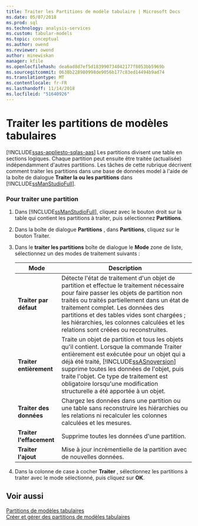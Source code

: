 ```yaml
---
title: Traiter les Partitions de modèle tabulaire | Microsoft Docs
ms.date: 05/07/2018
ms.prod: sql
ms.technology: analysis-services
ms.custom: tabular-models
ms.topic: conceptual
ms.author: owend
ms.reviewer: owend
author: minewiskan
manager: kfile
ms.openlocfilehash: dea6ad8d7ef5d183990734042177f8053bb5969b
ms.sourcegitcommit: 0638b228980998de9056b177c83ed14494b9ad74
ms.translationtype: MT
ms.contentlocale: fr-FR
ms.lasthandoff: 11/14/2018
ms.locfileid: "51640926"
---
```

# <a name="process-tabular-model-partitions"></a>Traiter les partitions de modèles tabulaires 
[!INCLUDE[ssas-appliesto-sqlas-aas](../../includes/ssas-appliesto-sqlas-aas.md)]
  Les partitions divisent une table en sections logiques. Chaque partition peut ensuite être traitée (actualisée) indépendamment d'autres partitions. Les tâches de cette rubrique décrivent comment traiter les partitions dans une base de données model à l'aide de la boîte de dialogue **Traiter la ou les partitions** dans [!INCLUDE[ssManStudioFull](../../includes/ssmanstudiofull-md.md)].  
  
###  <a name="bkmk_create_new"></a> Pour traiter une partition  
  
1.  Dans [!INCLUDE[ssManStudioFull](../../includes/ssmanstudiofull-md.md)], cliquez avec le bouton droit sur la table qui contient les partitions à traiter, puis sélectionnez **Partitions**.  
  
2.  Dans la boîte de dialogue **Partitions** , dans **Partitions**, cliquez sur le bouton Traiter.  
  
3.  Dans le **traiter les partitions** boîte de dialogue le **Mode** zone de liste, sélectionnez un des modes de traitement suivants :  
  
    |Mode|Description|  
    |----------|-----------------|  
    |**Traiter par défaut**|Détecte l'état de traitement d'un objet de partition et effectue le traitement nécessaire pour faire passer les objets de partition non traités ou traités partiellement dans un état de traitement complet. Les données des partitions et des tables vides sont chargées ; les hiérarchies, les colonnes calculées et les relations sont créées ou reconstruites.|  
    |**Traiter entièrement**|Traite un objet de partition et tous les objets qu'il contient. Lorsque la commande Traiter entièrement est exécutée pour un objet qui a déjà été traité, [!INCLUDE[ssASnoversion](../../includes/ssasnoversion-md.md)] supprime toutes les données de l'objet, puis traite l'objet. Ce type de traitement est obligatoire lorsqu'une modification structurelle a été apportée à un objet.|  
    |**Traiter des données**|Chargez les données dans une partition ou une table sans reconstruire les hiérarchies ou les relations ni recalculer les colonnes calculées et les mesures.|  
    |**Traiter l'effacement**|Supprime toutes les données d'une partition.|  
    |**Traiter l'ajout**|Mise à jour incrémentielle de la partition avec de nouvelles données.|  
  
4.  Dans la colonne de case à cocher **Traiter** , sélectionnez les partitions à traiter avec le mode sélectionné, puis cliquez sur **OK**.  
  
## <a name="see-also"></a>Voir aussi  
 [Partitions de modèles tabulaires](../../analysis-services/tabular-models/tabular-model-partitions-ssas-tabular.md)   
 [Créer et gérer des partitions de modèles tabulaires](../../analysis-services/tabular-models/create-and-manage-tabular-model-partitions-ssas-tabular.md)  
  
  
